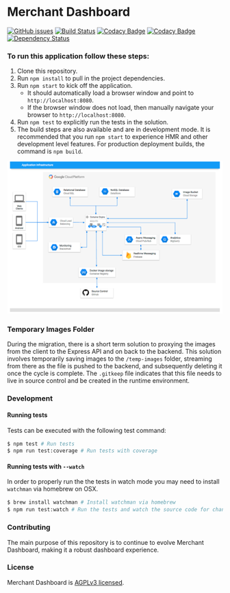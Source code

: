 # Merchant Dashboard
[![GitHub issues](https://img.shields.io/github/issues/oshalygin/MerchantDashboard.svg "GitHub issues")](https://github.com/oshalygin/MerchantDashboard)
[![Build Status](https://travis-ci.org/oshalygin/mdjs.svg?branch=master)](https://travis-ci.org/oshalygin/mdjs)
[![Codacy Badge](https://api.codacy.com/project/badge/Grade/e58319fbcc4244f4956c649397d8911b)](https://www.codacy.com/app/oshalygin/MerchantDashboard?utm_source=github.com&amp;utm_medium=referral&amp;utm_content=oshalygin/MerchantDashboard&amp;utm_campaign=Badge_Grade)
[![Codacy Badge](https://api.codacy.com/project/badge/Coverage/e58319fbcc4244f4956c649397d8911b)](https://www.codacy.com/app/oshalygin/MerchantDashboard?utm_source=github.com&utm_medium=referral&utm_content=oshalygin/MerchantDashboard&utm_campaign=Badge_Coverage)
[![Dependency Status](https://www.versioneye.com/user/projects/57df8885037c20002d0da5ac/badge.svg?style=flat-square)](https://www.versioneye.com/user/projects/57df8885037c20002d0da5ac)


### To run this application follow these steps:
1.  Clone this repository.
2.  Run  `npm install`  to pull in the project dependencies.
3.  Run  `npm start`  to kick off the application.
    * It should automatically load a browser window and point to  `http://localhost:8080`.
    * If the browser window does not load, then manually navigate your browser to  `http://localhost:8080`.
4.  Run `npm test` to explicitly run the tests in the solution.
5.  The build steps are also available and are in development mode. It is recommended that you run `npm start` to experience HMR and other development level features.  For production deployment builds, the command is `npm build`.


![image](/docs/infrastructure-diagram.png?raw=true "Infrastructure")

### Temporary Images Folder
During the migration, there is a short term solution to proxying the images from the client to the Express API and on back to the backend.  This solution involves temporarily saving images to the `/temp-images` folder, streaming from there as the file is pushed to the backend, and subsequently deleting it once the cycle is complete.  The `.gitkeep` file indicates that this file needs to live in source control and be created in the runtime environment.

### Development

#### Running tests
Tests can be executed with the following test command:
```bash
$ npm test # Run tests
$ npm run test:coverage # Run tests with coverage
```

#### Running tests with `--watch`
In order to properly run the the tests in watch mode you may need to install `watchman` via homebrew on OSX.
```bash
$ brew install watchman # Install watchman via homebrew
$ npm run test:watch # Run the tests and watch the source code for changes, re-running tests accordingly
```

### Contributing

The main purpose of this repository is to continue to evolve Merchant Dashboard, making it a robust dashboard experience.

### License

Merchant Dashboard is [AGPLv3 licensed](./LICENSE.md).
